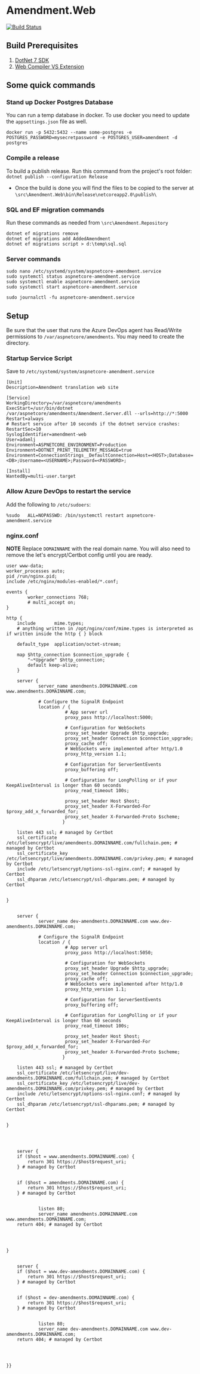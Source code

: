 # Amendment.Web

[![Build Status](https://dev.azure.com/columbus0380/amendment/_apis/build/status/AdamLJohnson.Amendment)](https://dev.azure.com/columbus0380/amendment/_build/latest?definitionId=1)

## Build Prerequisites
1. [DotNet 7 SDK](https://dotnet.microsoft.com/download)
1. [Web Compiler VS Extension](https://marketplace.visualstudio.com/items?itemName=MadsKristensen.WebCompiler)

## Some quick commands

### Stand up Docker Postgres Database

You can run a temp database in docker. To use docker you need to update the `appsettings.json` file as well.

`docker run -p 5432:5432 --name some-postgres -e POSTGRES_PASSWORD=mysecretpassword -e POSTGRES_USER=amendment -d postgres`

### Compile a release
To build a publish release. Run this command from the project's root folder: `dotnet publish --configuration Release`
 - Once the build is done you will find the files to be copied to the server at `\src\Amendment.Web\bin\Release\netcoreapp2.0\publish\`

### SQL and EF migration commands

Run these commands as needed from `\src\Amendment.Repository`
```
dotnet ef migrations remove
dotnet ef migrations add AddedAmendment
dotnet ef migrations script > d:\temp\sql.sql
```

### Server commands
```
sudo nano /etc/systemd/system/aspnetcore-amendment.service
sudo systemctl status aspnetcore-amendment.service
sudo systemctl enable aspnetcore-amendment.service
sudo systemctl start aspnetcore-amendment.service

sudo journalctl -fu aspnetcore-amendment.service
```

## Setup

Be sure that the user that runs the Azure DevOps agent has Read/Write permissions to `/var/aspnetcore/amendments`. You may need to create the directory.

### Startup Service Script

Save to `/etc/systemd/system/aspnetcore-amendment.service`
```
[Unit]
Description=Amendment translation web site

[Service]
WorkingDirectory=/var/aspnetcore/amendments
ExecStart=/usr/bin/dotnet /var/aspnetcore/amendments/Amendment.Server.dll --urls=http://*:5000
Restart=always
# Restart service after 10 seconds if the dotnet service crashes:
RestartSec=10
SyslogIdentifier=amendment-web
User=adamlj
Environment=ASPNETCORE_ENVIRONMENT=Production
Environment=DOTNET_PRINT_TELEMETRY_MESSAGE=true
Environment=ConnectionStrings__DefaultConnection=Host=<HOST>;Database=<DB>;Username=<USERNAME>;Password=<PASSWORD>;

[Install]
WantedBy=multi-user.target
```

### Allow Azure DevOps to restart the service

Add the following to `/etc/sudoers`:
```
%sudo   ALL=NOPASSWD: /bin/systemctl restart aspnetcore-amendment.service
```

### nginx.conf

**NOTE** Replace `DOMAINNAME` with the real domain name. You will also need to remove the let's encrypt/Certbot config until you are ready.

```
user www-data;
worker_processes auto;
pid /run/nginx.pid;
include /etc/nginx/modules-enabled/*.conf;

events {
        worker_connections 768;
        # multi_accept on;
}

http {
    include       mime.types;
    # anything written in /opt/nginx/conf/mime.types is interpreted as if written inside the http { } block

    default_type  application/octet-stream;

    map $http_connection $connection_upgrade {
        "~*Upgrade" $http_connection;
        default keep-alive;
    }

    server {
            server_name amendments.DOMAINNAME.com www.amendments.DOMAINNAME.com;

            # Configure the SignalR Endpoint
            location / {
                      # App server url
                      proxy_pass http://localhost:5000;

                      # Configuration for WebSockets
                      proxy_set_header Upgrade $http_upgrade;
                      proxy_set_header Connection $connection_upgrade;
                      proxy_cache off;
                      # WebSockets were implemented after http/1.0
                      proxy_http_version 1.1;

                      # Configuration for ServerSentEvents
                      proxy_buffering off;

                      # Configuration for LongPolling or if your KeepAliveInterval is longer than 60 seconds
                      proxy_read_timeout 100s;

                      proxy_set_header Host $host;
                      proxy_set_header X-Forwarded-For $proxy_add_x_forwarded_for;
                      proxy_set_header X-Forwarded-Proto $scheme;
                     }

    listen 443 ssl; # managed by Certbot
    ssl_certificate /etc/letsencrypt/live/amendments.DOMAINNAME.com/fullchain.pem; # managed by Certbot
    ssl_certificate_key /etc/letsencrypt/live/amendments.DOMAINNAME.com/privkey.pem; # managed by Certbot
    include /etc/letsencrypt/options-ssl-nginx.conf; # managed by Certbot
    ssl_dhparam /etc/letsencrypt/ssl-dhparams.pem; # managed by Certbot


}


    server {
            server_name dev-amendments.DOMAINNAME.com www.dev-amendments.DOMAINNAME.com;

            # Configure the SignalR Endpoint
            location / {
                      # App server url
                      proxy_pass http://localhost:5050;

                      # Configuration for WebSockets
                      proxy_set_header Upgrade $http_upgrade;
                      proxy_set_header Connection $connection_upgrade;
                      proxy_cache off;
                      # WebSockets were implemented after http/1.0
                      proxy_http_version 1.1;

                      # Configuration for ServerSentEvents
                      proxy_buffering off;

                      # Configuration for LongPolling or if your KeepAliveInterval is longer than 60 seconds
                      proxy_read_timeout 100s;

                      proxy_set_header Host $host;
                      proxy_set_header X-Forwarded-For $proxy_add_x_forwarded_for;
                      proxy_set_header X-Forwarded-Proto $scheme;
                     }

    listen 443 ssl; # managed by Certbot
    ssl_certificate /etc/letsencrypt/live/dev-amendments.DOMAINNAME.com/fullchain.pem; # managed by Certbot
    ssl_certificate_key /etc/letsencrypt/live/dev-amendments.DOMAINNAME.com/privkey.pem; # managed by Certbot
    include /etc/letsencrypt/options-ssl-nginx.conf; # managed by Certbot
    ssl_dhparam /etc/letsencrypt/ssl-dhparams.pem; # managed by Certbot


}




    server {
    if ($host = www.amendments.DOMAINNAME.com) {
        return 301 https://$host$request_uri;
    } # managed by Certbot


    if ($host = amendments.DOMAINNAME.com) {
        return 301 https://$host$request_uri;
    } # managed by Certbot


            listen 80;
            server_name amendments.DOMAINNAME.com www.amendments.DOMAINNAME.com;
    return 404; # managed by Certbot




}


    server {
    if ($host = www.dev-amendments.DOMAINNAME.com) {
        return 301 https://$host$request_uri;
    } # managed by Certbot


    if ($host = dev-amendments.DOMAINNAME.com) {
        return 301 https://$host$request_uri;
    } # managed by Certbot


            listen 80;
            server_name dev-amendments.DOMAINNAME.com www.dev-amendments.DOMAINNAME.com;
    return 404; # managed by Certbot




}}

```